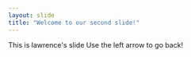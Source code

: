 ```yaml
---
layout: slide
title: "Welcome to our second slide!"
---
```

This is lawrence's slide
Use the left arrow to go back!